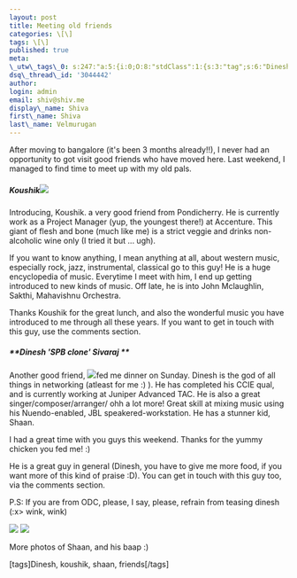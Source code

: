 ```yaml
---
layout: post
title: Meeting old friends
categories: \[\]
tags: \[\]
published: true
meta:
\_utw\_tags\_0: s:247:"a:5:{i:0;O:8:"stdClass":1:{s:3:"tag";s:6:"Dinesh";}i:1;O:8:"stdClass":1:{s:3:"tag";s:7:"friends";}i:2;O:8:"stdClass":1:{s:3:"tag";s:7:"koushik";}i:3;O:8:"stdClass":1:{s:3:"tag";s:15:"Random-Thoughts";}i:4;O:8:"stdClass":1:{s:3:"tag";s:5:"shaan";}}";
dsq\_thread\_id: '3044442'
author:
login: admin
email: shiv@shiv.me
display\_name: Shiva
first\_name: Shiva
last\_name: Velmurugan
---
```


After moving to bangalore (it's been 3 months already!!), I never had an opportunity to got visit good friends who have moved here. Last weekend, I managed to find time to meet up with my old pals.

##### **Koushik[![](/images/10032007126_thumb24.jpg)][0]**

Introducing, Koushik. a very good friend from Pondicherry. He is currently work as a Project Manager (yup, the youngest there!) at Accenture. This giant of flesh and bone (much like me) is a strict veggie and drinks non-alcoholic wine only (I tried it but ... ugh). 

If you want to know anything, I mean anything at all, about western music, especially rock, jazz, instrumental, classical go to this guy! He is a huge encyclopedia of music. Everytime I meet with him, I end up getting introduced to new kinds of music. Off late, he is into John Mclaughlin, Sakthi, Mahavishnu Orchestra. 

Thanks Koushik for the great lunch, and also the wonderful music you have introduced to me through all these years. If you want to get in touch with this guy, use the comments section. 

##### **Dinesh 'SPB clone' Sivaraj **

Another good friend, [![](/images/11032007134_thumb29.jpg)][1]fed me dinner on Sunday. Dinesh is the god of all things in networking (atleast for me :) ). He has completed his CCIE qual, and is currently working at Juniper Advanced TAC. He is also a great singer/composer/arranger/ ohh a lot more! Great skill at mixing music using his Nuendo-enabled, JBL speakered-workstation. He has a stunner kid, Shaan. 

I had a great time with you guys this weekend. Thanks for the yummy chicken you fed me! :) 

He is a great guy in general (Dinesh, you have to give me more food, if you want more of this kind of praise :D). You can get in touch with this guy too, via the comments section. 

P.S: If you are from ODC, please, I say, please, refrain from teasing dinesh (:x\> wink, wink)

[![](/images/11032007133_thumb.jpg)][2] [![](/images/11032007135_thumb.jpg)][3] 

More photos of Shaan, and his baap :)

\[tags\]Dinesh, koushik, shaan, friends\[/tags\]


[0]: http://shvelmur.com/images/wpress/Meetingoldfriends_A7BB/1003200712626.jpg
[1]: http://shvelmur.com/images/wpress/Meetingoldfriends_A7BB/1103200713431.jpg
[2]: http://shvelmur.com/images/wpress/Meetingoldfriends_A7BB/110320071332.jpg
[3]: http://shvelmur.com/images/wpress/Meetingoldfriends_A7BB/110320071352.jpg